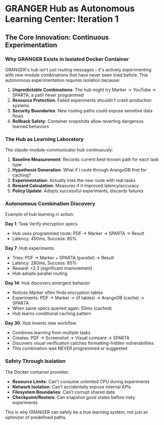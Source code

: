 # GRANGER Hub as Autonomous Learning Center: Iteration 1

## The Core Innovation: Continuous Experimentation

### Why GRANGER Exists in Isolated Docker Container

GRANGER's hub isn't just routing messages - it's actively experimenting with new module combinations that have never been tried before. This autonomous experimentation requires isolation because:

1. **Unpredictable Combinations**: The hub might try Marker → YouTube → SPARTA, a path never programmed
2. **Resource Protection**: Failed experiments shouldn't crash production systems
3. **Security Boundaries**: New routing paths could expose sensitive data flows
4. **Rollback Safety**: Container snapshots allow reverting dangerous learned behaviors

### The Hub as Learning Laboratory

The claude-module-communicator hub continuously:

1. **Baseline Measurement**: Records current best-known path for each task type
2. **Hypothesis Generation**: What if I route through ArangoDB first for caching?
3. **Experimentation**: Actually tries the new route with real tasks
4. **Reward Calculation**: Measures if it improved latency/accuracy
5. **Policy Update**: Adopts successful experiments, discards failures

### Autonomous Combination Discovery

Example of hub learning in action:

**Day 1**: Task Verify encryption specs
- Hub uses programmed route: PDF → Marker → SPARTA → Result
- Latency: 450ms, Success: 85%

**Day 7**: Hub experiments
- Tries: PDF → Marker + SPARTA (parallel) → Result
- Latency: 280ms, Success: 85%
- Reward: +2.3 (significant improvement)
- Hub adopts parallel routing

**Day 14**: Hub discovers emergent behavior
- Notices Marker often finds encryption tables
- Experiments: PDF → Marker → (if tables) → ArangoDB (cache) → SPARTA
- When same specs queried again: 50ms (cached)
- Hub learns conditional caching pattern

**Day 30**: Hub invents new workflow
- Combines learning from multiple tasks
- Creates: PDF → Screenshot → Visual compare → SPARTA
- Discovers visual verification catches formatting-hidden vulnerabilities
- This combination was NEVER programmed or suggested

### Safety Through Isolation

The Docker container provides:
- **Resource Limits**: Can't consume unlimited CPU during experiments
- **Network Isolation**: Can't accidentally expose internal APIs
- **Filesystem Boundaries**: Can't corrupt shared data
- **Checkpoint/Restore**: Can snapshot good states before risky experiments

This is why GRANGER can safely be a true learning system, not just an optimizer of predefined paths.
